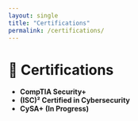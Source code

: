 ```yaml
---
layout: single
title: "Certifications"
permalink: /certifications/
---
```


# 📜 Certifications

- **CompTIA Security+**  
- **(ISC)² Certified in Cybersecurity**  
- **CySA+ (In Progress)**  
